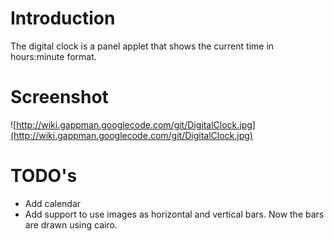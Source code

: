 

# Introduction #

The digital clock is a panel applet that shows the current time in hours:minute format.

# Screenshot #

![http://wiki.gappman.googlecode.com/git/DigitalClock.jpg](http://wiki.gappman.googlecode.com/git/DigitalClock.jpg)

# TODO's #

  * Add calendar
  * Add support to use images as horizontal and vertical bars. Now the bars are drawn using cairo.